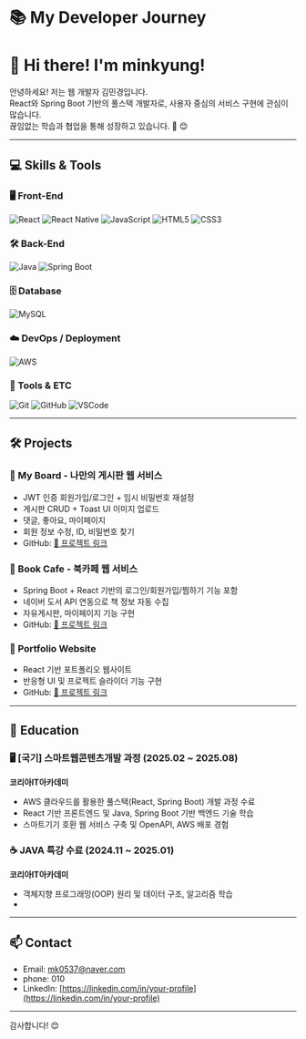# 📚 My Developer Journey

# 👋 Hi there! I'm minkyung!

안녕하세요! 저는 웹 개발자 김민경입니다.  
React와 Spring Boot 기반의 풀스택 개발자로, 사용자 중심의 서비스 구현에 관심이 많습니다.  
끊임없는 학습과 협업을 통해 성장하고 있습니다. 🚀 😊

---

## 💻 Skills & Tools

### 🖥️ Front-End
![React](https://img.shields.io/badge/React-61DAFB?style=flat&logo=react)
![React Native](https://img.shields.io/badge/React_Native-20232A?style=flat&logo=react&logoColor=61DAFB)
![JavaScript](https://img.shields.io/badge/JavaScript-F7DF1E?style=flat&logo=javascript&logoColor=black)
![HTML5](https://img.shields.io/badge/HTML5-E34F26?style=flat&logo=html5&logoColor=white)
![CSS3](https://img.shields.io/badge/CSS3-1572B6?style=flat&logo=css3&logoColor=white)

### 🛠️ Back-End
![Java](https://img.shields.io/badge/Java-007396?style=flat&logo=java&logoColor=white)
![Spring Boot](https://img.shields.io/badge/Spring_Boot-6DB33F?style=flat&logo=springboot&logoColor=white)

### 🗄️ Database
![MySQL](https://img.shields.io/badge/MySQL-4479A1?style=flat&logo=mysql&logoColor=white)

### ☁️ DevOps / Deployment
![AWS](https://img.shields.io/badge/AWS-232F3E?style=flat&logo=amazonaws&logoColor=white)

### 🧰 Tools & ETC
![Git](https://img.shields.io/badge/Git-F05032?style=flat&logo=git&logoColor=white)
![GitHub](https://img.shields.io/badge/GitHub-181717?style=flat&logo=github&logoColor=white)
![VSCode](https://img.shields.io/badge/VSCode-007ACC?style=flat&logo=visualstudiocode&logoColor=white)


---

## 🛠️ Projects

### 📌 My Board - 나만의 게시판 웹 서비스
- JWT 인증 회원가입/로그인 + 임시 비밀번호 재설정
- 게시판 CRUD + Toast UI 이미지 업로드
- 댓글, 좋아요, 마이페이지
- 회원 정보 수정, ID, 비밀번호 찾기
- GitHub: [🔗 프로젝트 링크](https://github.com/mk0537/my-login-react-app-deploy)

### 📌 Book Cafe - 북카페 웹 서비스
- Spring Boot + React 기반의 로그인/회원가입/찜하기 기능 포함
- 네이버 도서 API 연동으로 책 정보 자동 수집
- 자유게시판, 마이페이지 기능 구현
- GitHub: [🔗 프로젝트 링크](https://github.com/mk0537/book-cafe-react-app)

### 📌 Portfolio Website
- React 기반 포트폴리오 웹사이트
- 반응형 UI 및 프로젝트 슬라이더 기능 구현
- GitHub: [🔗 프로젝트 링크](https://github.com/mk0537/my-portfolio-react-app)

---

## 📘 Education

### 🖥️ [국기] 스마트웹콘텐츠개발 과정 (2025.02 ~ 2025.08)
**코리아IT아카데미**  
- AWS 클라우드를 활용한 풀스택(React, Spring Boot) 개발 과정 수료  
- React 기반 프론트엔드 및 Java, Spring Boot 기반 백엔드 기술 학습  
- 스마트기기 호환 웹 서비스 구축 및 OpenAPI, AWS 배포 경험

### ☕ JAVA 특강 수료 (2024.11 ~ 2025.01)
**코리아IT아카데미**  
- 객체지향 프로그래밍(OOP) 원리 및 데이터 구조, 알고리즘 학습
- 
---

## 📫 Contact

- Email: mk0537@naver.com 
- phone: 010  
- LinkedIn: [https://linkedin.com/in/your-profile](https://linkedin.com/in/your-profile)

---

감사합니다! 😊
